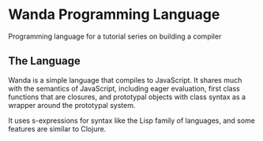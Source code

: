# Wanda Programming Language

Programming language for a tutorial series on building a compiler

## The Language

Wanda is a simple language that compiles to JavaScript. It shares much with the semantics of JavaScript, including eager evaluation, first class functions that are closures, and prototypal objects with class syntax as a wrapper around the prototypal system.

It uses s-expressions for syntax like the Lisp family of languages, and some features are similar to Clojure.
